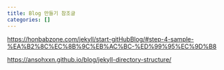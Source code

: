 ```yaml
---
title: Blog 만들기 참조글
categories: []
---
```


https://honbabzone.com/jekyll/start-gitHubBlog/#step-4-sample-%EA%B2%8C%EC%8B%9C%EB%AC%BC-%ED%99%95%EC%9D%B8


https://ansohxxn.github.io/blog/jekyll-directory-structure/
